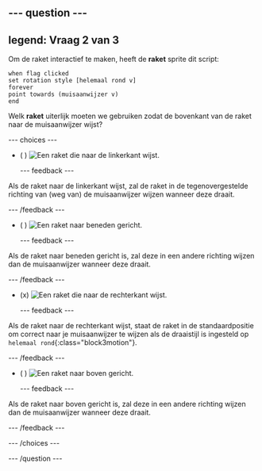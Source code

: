 --- question ---
---
legend: Vraag 2 van 3
---

Om de raket interactief te maken, heeft de **raket** sprite dit script:

```blocks3
when flag clicked
set rotation style [helemaal rond v]
forever
point towards (muisaanwijzer v)
end
```

Welk **raket** uiterlijk moeten we gebruiken zodat de bovenkant van de raket naar de muisaanwijzer wijst?

--- choices ---

- ( ) ![Een raket die naar de linkerkant wijst.](images/rocket_left.png)

  --- feedback ---

Als de raket naar de linkerkant wijst, zal de raket in de tegenovergestelde richting van (weg van) de muisaanwijzer wijzen wanneer deze draait.

  --- /feedback ---

- ( ) ![Een raket naar beneden gericht.](images/rocket_down.png)

  --- feedback ---

Als de raket naar beneden gericht is, zal deze in een andere richting wijzen dan de muisaanwijzer wanneer deze draait.

  --- /feedback ---

- (x) ![Een raket die naar de rechterkant wijst.](images/rocket_right.png)

  --- feedback ---

Als de raket naar de rechterkant wijst, staat de raket in de standaardpositie om correct naar je muisaanwijzer te wijzen als de draaistijl is ingesteld op `helemaal rond`{:class="block3motion"}.

  --- /feedback ---

- ( ) ![Een raket naar boven gericht.](images/rocket_up.png)

  --- feedback ---

Als de raket naar boven gericht is, zal deze in een andere richting wijzen dan de muisaanwijzer wanneer deze draait.

  --- /feedback ---

--- /choices ---

--- /question ---
